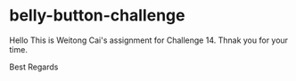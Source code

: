 # belly-button-challenge
Hello
This is Weitong Cai's assignment for Challenge 14. Thnak you for your time.

Best Regards
